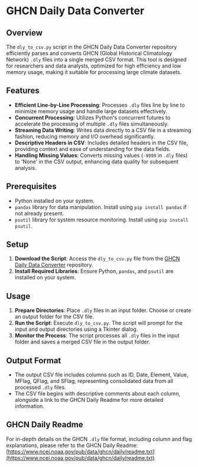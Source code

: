 # GHCN Daily Data Converter

## Overview
The `dly_to_csv.py` script in the GHCN Daily Data Converter repository efficiently parses and converts GHCN (Global Historical Climatology Network) `.dly` files into a single merged CSV format. This tool is designed for researchers and data analysts, optimized for high efficiency and low memory usage, making it suitable for processing large climate datasets.

## Features
- **Efficient Line-by-Line Processing**: Processes `.dly` files line by line to minimize memory usage and handle large datasets effectively.
- **Concurrent Processing**: Utilizes Python's concurrent futures to accelerate the processing of multiple `.dly` files simultaneously.
- **Streaming Data Writing**: Writes data directly to a CSV file in a streaming fashion, reducing memory and I/O overhead significantly.
- **Descriptive Headers in CSV**: Includes detailed headers in the CSV file, providing context and ease of understanding for the data fields.
- **Handling Missing Values**: Converts missing values (`-9999` in `.dly` files) to 'None' in the CSV output, enhancing data quality for subsequent analysis.

## Prerequisites
- Python installed on your system.
- `pandas` library for data manipulation. Install using `pip install pandas` if not already present.
- `psutil` library for system resource monitoring. Install using `pip install psutil`.

## Setup
1. **Download the Script**: Access the `dly_to_csv.py` file from the [GHCN Daily Data Converter](https://github.com/martin-international/ghcn-daily-data-converter) repository.
2. **Install Required Libraries**: Ensure Python, `pandas`, and `psutil` are installed on your system.

## Usage
1. **Prepare Directories**: Place `.dly` files in an input folder. Choose or create an output folder for the CSV file.
2. **Run the Script**: Execute `dly_to_csv.py`. The script will prompt for the input and output directories using a Tkinter dialog.
3. **Monitor the Process**: The script processes all `.dly` files in the input folder and saves a merged CSV file in the output folder.

## Output Format
- The output CSV file includes columns such as ID, Date, Element, Value, MFlag, QFlag, and SFlag, representing consolidated data from all processed `.dly` files.
- The CSV file begins with descriptive comments about each column, alongside a link to the GHCN Daily Readme for more detailed information.

## GHCN Daily Readme
For in-depth details on the GHCN `.dly` file format, including column and flag explanations, please refer to the GHCN Daily Readme:
[https://www.ncei.noaa.gov/pub/data/ghcn/daily/readme.txt](https://www.ncei.noaa.gov/pub/data/ghcn/daily/readme.txt)
